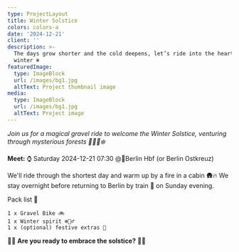 ```yaml
---
type: ProjectLayout
title: Winter Solstice
colors: colors-a
date: '2024-12-21'
client: ''
description: >-
  The days grow shorter and the cold deepens, let’s ride into the heart of
  winter ❄️
featuredImage:
  type: ImageBlock
  url: /images/bg1.jpg
  altText: Project thumbnail image
media:
  type: ImageBlock
  url: /images/bg1.jpg
  altText: Project image
---
```


*Join us for a magical gravel ride to welcome the Winter Solstice, venturing through mysterious forests 🌲🚴‍♂️❄️*

**Meet:** ⌚ Saturday 2024-12-21 07:30 @📍Berlin Hbf (or Berlin Ostkreuz)

We'll ride through the shortest day and warm up by a fire in a cabin 🛖🔥 We stay overnight before returning to Berlin by train 🚆 on Sunday evening.

Pack list 🧳

    1 x Gravel Bike 🚲
    1 x Winter spirit ❄️🧘‍♂️
    1 x (optional) festive extras 🎄

🧙‍♂️ **Are you ready to embrace the solstice?** 🧙‍♀️
